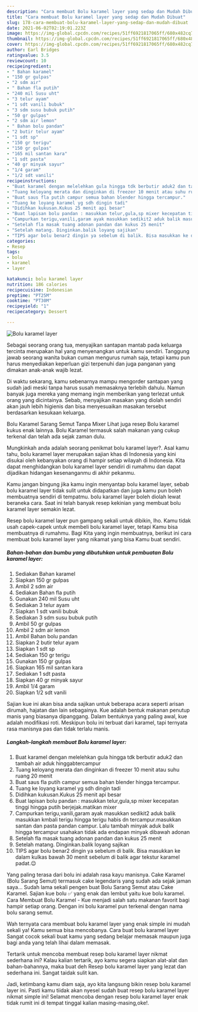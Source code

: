 ```yaml
---
description: "Cara membuat Bolu karamel layer yang sedap dan Mudah Dibuat"
title: "Cara membuat Bolu karamel layer yang sedap dan Mudah Dibuat"
slug: 178-cara-membuat-bolu-karamel-layer-yang-sedap-dan-mudah-dibuat
date: 2021-06-02T02:19:01.223Z
image: https://img-global.cpcdn.com/recipes/51ff6921817065ff/680x482cq70/bolu-karamel-layer-foto-resep-utama.jpg
thumbnail: https://img-global.cpcdn.com/recipes/51ff6921817065ff/680x482cq70/bolu-karamel-layer-foto-resep-utama.jpg
cover: https://img-global.cpcdn.com/recipes/51ff6921817065ff/680x482cq70/bolu-karamel-layer-foto-resep-utama.jpg
author: Earl Bridges
ratingvalue: 3.5
reviewcount: 10
recipeingredient:
- " Bahan karamel"
- "150 gr gulpas"
- "2 sdm air"
- " Bahan fla putih"
- "240 mil Susu uht"
- "3 telur ayam"
- "1 sdt vanili bubuk"
- "3 sdm susu bubuk putih"
- "50 gr gulpas"
- "2 sdm air lemon"
- " Bahan bolu pandan"
- "2 butir telur ayam"
- "1 sdt sp"
- "150 gr terigu"
- "150 gr gulpas"
- "165 mil santan kara"
- "1 sdt pasta"
- "40 gr minyak sayur"
- "1/4 garam"
- "1/2 sdt vanili"
recipeinstructions:
- "Buat karamel dengan melelehkan gula hingga tdk berbutir aduk2 dan tambah air aduk hinggabtercampur"
- "Tuang keloyang merata dan dinginkan di freezer 10 menit atau suhu ruang 20 menit"
- "Buat saus fla putih campur semua bahan blender hingga tercampur."
- "Tuang ke loyang karamel yg sdh dingin tadi"
- "Didihkan kukusan.Kukus 25 menit api besar"
- "Buat lapisan bolu pandan : masukkan telur,gula,sp mixer kecepatan tinggi hingga putih berjejak.matikan mixer"
- "Campurkan terigu,vanili,garam ayak masukkan sedikit2 aduk balik masukkan kmbali terigu hingga terigu habis dn tercampur.masukkan santan dan pasta pandan campur. Lalu tambah minyak aduk balik hingga tercampur usahakan tidak ada endapan minyak dibawah adonan"
- "Setelah fla masak tuang adonan pandan dan kukus 25 menit"
- "Setelah matang. Dinginkan.balik loyang sajikan"
- "TIPS agar bolu benar2 dingin ya sebelum di balik. Bisa masukkan ke dalam kulkas bawah 30 menit sebelum di balik agar tekstur karamel padat.😉"
categories:
- Resep
tags:
- bolu
- karamel
- layer

katakunci: bolu karamel layer 
nutrition: 186 calories
recipecuisine: Indonesian
preptime: "PT25M"
cooktime: "PT30M"
recipeyield: "1"
recipecategory: Dessert

---
```



![Bolu karamel layer](https://img-global.cpcdn.com/recipes/51ff6921817065ff/680x482cq70/bolu-karamel-layer-foto-resep-utama.jpg)

Sebagai seorang orang tua, menyajikan santapan mantab pada keluarga tercinta merupakan hal yang menyenangkan untuk kamu sendiri. Tanggung jawab seorang  wanita bukan cuman mengurus rumah saja, tetapi kamu pun harus menyediakan keperluan gizi terpenuhi dan juga panganan yang dimakan anak-anak wajib lezat.

Di waktu  sekarang, kamu sebenarnya mampu mengorder santapan yang sudah jadi meski tanpa harus susah memasaknya terlebih dahulu. Namun banyak juga mereka yang memang ingin memberikan yang terlezat untuk orang yang dicintainya. Sebab, menyajikan masakan yang diolah sendiri akan jauh lebih higienis dan bisa menyesuaikan masakan tersebut berdasarkan kesukaan keluarga. 

Bolu Karamel Sarang Semut Tanpa Mixer Lihat juga resep Bolu karamel kukus enak lainnya. Bolu Karamel termasuk salah makanan yang cukup terkenal dan telah ada sejak zaman dulu.

Mungkinkah anda adalah seorang penikmat bolu karamel layer?. Asal kamu tahu, bolu karamel layer merupakan sajian khas di Indonesia yang kini disukai oleh kebanyakan orang di hampir setiap wilayah di Indonesia. Kita dapat menghidangkan bolu karamel layer sendiri di rumahmu dan dapat dijadikan hidangan kesenanganmu di akhir pekanmu.

Kamu jangan bingung jika kamu ingin menyantap bolu karamel layer, sebab bolu karamel layer tidak sulit untuk didapatkan dan juga kamu pun boleh membuatnya sendiri di tempatmu. bolu karamel layer boleh diolah lewat beraneka cara. Saat ini telah banyak resep kekinian yang membuat bolu karamel layer semakin lezat.

Resep bolu karamel layer pun gampang sekali untuk dibikin, lho. Kamu tidak usah capek-capek untuk membeli bolu karamel layer, tetapi Kamu bisa membuatnya di rumahmu. Bagi Kita yang ingin membuatnya, berikut ini cara membuat bolu karamel layer yang nikamat yang bisa Kamu buat sendiri.

<!--inarticleads1-->

##### Bahan-bahan dan bumbu yang dibutuhkan untuk pembuatan Bolu karamel layer:

1. Sediakan  Bahan karamel
1. Siapkan 150 gr gulpas
1. Ambil 2 sdm air
1. Sediakan  Bahan fla putih
1. Gunakan 240 mil Susu uht
1. Sediakan 3 telur ayam
1. Siapkan 1 sdt vanili bubuk
1. Sediakan 3 sdm susu bubuk putih
1. Ambil 50 gr gulpas
1. Ambil 2 sdm air lemon
1. Ambil  Bahan bolu pandan
1. Siapkan 2 butir telur ayam
1. Siapkan 1 sdt sp
1. Sediakan 150 gr terigu
1. Gunakan 150 gr gulpas
1. Siapkan 165 mil santan kara
1. Sediakan 1 sdt pasta
1. Siapkan 40 gr minyak sayur
1. Ambil 1/4 garam
1. Siapkan 1/2 sdt vanili


Sajian kue ini akan bisa anda sajikan untuk beberapa acara seperti arisan dirumah, hajatan dan lain sebagainya. Kue adalah bentuk makanan penutup manis yang biasanya dipanggang. Dalam bentuknya yang paling awal, kue adalah modifikasi roti. Meskipun bolu ini terbuat dari karamel, tapi ternyata rasa manisnya pas dan tidak terlalu manis. 

<!--inarticleads2-->

##### Langkah-langkah membuat Bolu karamel layer:

1. Buat karamel dengan melelehkan gula hingga tdk berbutir aduk2 dan tambah air aduk hinggabtercampur
1. Tuang keloyang merata dan dinginkan di freezer 10 menit atau suhu ruang 20 menit
1. Buat saus fla putih campur semua bahan blender hingga tercampur.
1. Tuang ke loyang karamel yg sdh dingin tadi
1. Didihkan kukusan.Kukus 25 menit api besar
1. Buat lapisan bolu pandan : masukkan telur,gula,sp mixer kecepatan tinggi hingga putih berjejak.matikan mixer
1. Campurkan terigu,vanili,garam ayak masukkan sedikit2 aduk balik masukkan kmbali terigu hingga terigu habis dn tercampur.masukkan santan dan pasta pandan campur. Lalu tambah minyak aduk balik hingga tercampur usahakan tidak ada endapan minyak dibawah adonan
1. Setelah fla masak tuang adonan pandan dan kukus 25 menit
1. Setelah matang. Dinginkan.balik loyang sajikan
1. TIPS agar bolu benar2 dingin ya sebelum di balik. Bisa masukkan ke dalam kulkas bawah 30 menit sebelum di balik agar tekstur karamel padat.😉


Yang paling terasa dari bolu ini adalah rasa kayu manisnya. Cake Karamel (Bolu Sarang Semut) termasuk cake legendaris yang sudah ada sejak jaman saya… Sudah lama sekali pengen buat Bolu Sarang Semut atau Cake Karamel. Sajian kue bolu ✅ yang enak dan lembut yaitu kue bolu karamel. Cara Membuat Bolu Karamel - Kue menjadi salah satu makanan favorit bagi hampir setiap orang. Dengan ini bolu karamel pun terkenal dengan nama bolu sarang semut. 

Wah ternyata cara membuat bolu karamel layer yang enak simple ini mudah sekali ya! Kamu semua bisa mencobanya. Cara buat bolu karamel layer Sangat cocok sekali buat kamu yang sedang belajar memasak maupun juga bagi anda yang telah lihai dalam memasak.

Tertarik untuk mencoba membuat resep bolu karamel layer nikmat sederhana ini? Kalau kalian tertarik, ayo kamu segera siapkan alat-alat dan bahan-bahannya, maka buat deh Resep bolu karamel layer yang lezat dan sederhana ini. Sangat taidak sulit kan. 

Jadi, ketimbang kamu diam saja, ayo kita langsung bikin resep bolu karamel layer ini. Pasti kamu tiidak akan nyesel sudah buat resep bolu karamel layer nikmat simple ini! Selamat mencoba dengan resep bolu karamel layer enak tidak rumit ini di tempat tinggal kalian masing-masing,oke!.

